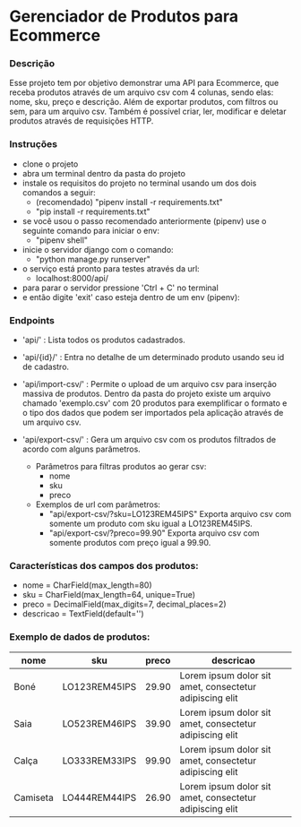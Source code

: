 # Gerenciador de Produtos para Ecommerce

### Descrição

Esse projeto tem por objetivo demonstrar uma API para Ecommerce, que receba produtos através de um 
arquivo csv com 4 colunas, sendo elas: nome, sku, preço e descrição. Além de exportar produtos, com 
filtros ou sem, para um arquivo csv.
Também é possível criar, ler, modificar e deletar produtos através de requisições HTTP.


### Instruções

- clone o projeto
- abra um terminal dentro da pasta do projeto
- instale os requisitos do projeto no terminal usando um dos dois comandos a seguir: 
    - (recomendado) "pipenv install -r requirements.txt"
    - "pip install -r requirements.txt"
- se você usou o passo recomendado anteriormente (pipenv) use o seguinte comando para iniciar o env:
    - "pipenv shell"
- inicie o servidor django com o comando:
    - "python manage.py runserver"
- o serviço está pronto para testes através da url:
    - localhost:8000/api/
- para parar o servidor pressione 'Ctrl + C' no terminal
- e então digite 'exit' caso esteja dentro de um env (pipenv):


### Endpoints

- 'api/'            : Lista todos os produtos cadastrados.

- 'api/{id}/'       : Entra no detalhe de um determinado produto usando seu id de cadastro.

- 'api/import-csv/' : Permite o upload de um arquivo csv para inserção massiva de produtos.
    Dentro da pasta do projeto existe um arquivo chamado 'exemplo.csv' com 20 produtos para 
    exemplificar o formato e o tipo dos dados que podem ser importados pela aplicação através de 
    um arquivo csv.

- 'api/export-csv/' : Gera um arquivo csv com os produtos filtrados de acordo com alguns parâmetros.
    - Parâmetros para filtras produtos ao gerar csv:
        - nome
        - sku
        - preco
    - Exemplos de url com parâmetros:
        - "api/export-csv/?sku=LO123REM45IPS"
            Exporta arquivo csv com somente um produto com sku igual a LO123REM45IPS.
        - "api/export-csv/?preco=99.90"
            Exporta arquivo csv com somente produtos com preço igual a 99.90.


### Características dos campos dos produtos:
- nome = CharField(max_length=80)
- sku = CharField(max_length=64, unique=True)
- preco = DecimalField(max_digits=7, decimal_places=2)
- descricao = TextField(default='')


### Exemplo de dados de produtos:

|    nome    |      sku      |    preco    |    descricao                                          |
|------------|---------------|-------------|-------------------------------------------------------|
| Boné       | LO123REM45IPS |    29.90    |Lorem ipsum dolor sit amet, consectetur adipiscing elit|    
| Saia       | LO523REM46IPS |    39.90    |Lorem ipsum dolor sit amet, consectetur adipiscing elit|    
| Calça      | LO333REM33IPS |    99.90    |Lorem ipsum dolor sit amet, consectetur adipiscing elit|    
| Camiseta   | LO444REM44IPS |    26.90    |Lorem ipsum dolor sit amet, consectetur adipiscing elit|    
